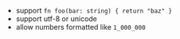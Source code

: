 - support `fn foo(bar: string) { return "baz" }`
- support utf-8 or unicode
- allow numbers formatted like `1_000_000`